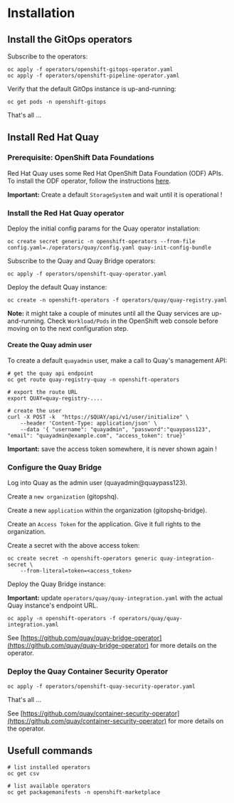 # Installation

## Install the GitOps operators

Subscribe to the operators:

```shell
oc apply -f operators/openshift-gitops-operator.yaml
oc apply -f operators/openshift-pipeline-operator.yaml
```

Verify that the default GitOps instance is up-and-running:

```shell
oc get pods -n openshift-gitops
```

That's all ...

## Install Red Hat Quay

### Prerequisite: OpenShift Data Foundations

Red Hat Quay uses some Red Hat OpenShift Data Foundation (ODF) APIs. To install the ODF operator, follow the instructions [here](https://access.redhat.com/documentation/en-us/red_hat_openshift_data_foundation/4.12).

**Important:** Create a default `StorageSystem` and wait until it is operational !

### Install the Red Hat Quay operator

Deploy the initial config params for the Quay operator installation:

```shell
oc create secret generic -n openshift-operators --from-file config.yaml=./operators/quay/config.yaml quay-init-config-bundle
```

Subscribe to the Quay and Quay Bridge operators:

```shell
oc apply -f operators/openshift-quay-operator.yaml
```

Deploy the default Quay instance:

```shell
oc create -n openshift-operators -f operators/quay/quay-registry.yaml
```

**Note:** it might take a couple of minutes until all the Quay services are up-and-running. Check `Workload/Pods` in the OpenShift web console before moving on to the next configuration step.

#### Create the Quay admin user

To create a default `quayadmin` user, make a call to Quay's management API:

```shell
# get the quay api endpoint
oc get route quay-registry-quay -n openshift-operators
```

```shell
# export the route URL
export QUAY=quay-registry-.... 
```

```shell
# create the user
curl -X POST -k  "https://$QUAY/api/v1/user/initialize" \
    --header 'Content-Type: application/json' \
    --data '{ "username": "quayadmin", "password":"quaypass123", "email": "quayadmin@example.com", "access_token": true}'

```

**Important:** save the access token somewhere, it is never shown again !


### Configure the Quay Bridge

Log into Quay as the admin user (quayadmin@quaypass123).

Create a `new organization` (gitopshq).

Create a new `application` within the organization (gitopshq-bridge). 

Create an `Access Token` for the application. Give it full rights to the organization.

Create a secret with the above access token:

```shell
oc create secret -n openshift-operators generic quay-integration-secret \
    --from-literal=token=<access_token>
```

Deploy the Quay Bridge instance:

**Important:** update `operators/quay/quay-integration.yaml` with the actual Quay instance's endpoint URL.

```shell
oc apply -n openshift-operators -f operators/quay/quay-integration.yaml
```

See [https://github.com/quay/quay-bridge-operator](https://github.com/quay/quay-bridge-operator) for more details on the operator.


### Deploy the Quay Container Security Operator

```shell
oc apply -f operators/openshift-quay-security-operator.yaml
```

That's all ...

See [https://github.com/quay/container-security-operator](https://github.com/quay/container-security-operator) for more details on the operator.


## Usefull commands

```shell
# list installed operators
oc get csv

# list available operators
oc get packagemanifests -n openshift-marketplace

```
